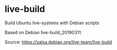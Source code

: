 # live-build
Build Ubuntu live-systems with Debian scripts

Based on Debian live-build_20190311.

Source: https://salsa.debian.org/live-team/live-build
